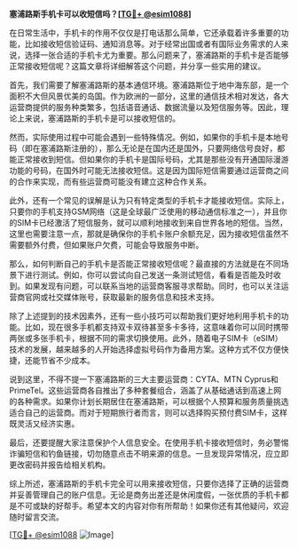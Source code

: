 **塞浦路斯手机卡可以收短信吗？[[TG💪+ @esim1088](https://t.me/s/esim1088)]**

在日常生活中，手机卡的作用不仅仅是打电话那么简单，它还承载着许多重要的功能，比如接收短信验证码、通知消息等。对于经常出国或者有国际业务需求的人来说，选择一张合适的手机卡尤为重要。那么问题来了，塞浦路斯的手机卡是否能够正常接收短信呢？这篇文章将详细解答这个问题，并分享一些实用的建议。

首先，我们需要了解塞浦路斯的基本通信环境。塞浦路斯位于地中海东部，是一个面积不大但风景优美的岛国。作为欧洲的一部分，这里的通信技术相对发达，各大运营商提供的服务种类繁多，包括语音通话、数据流量以及短信服务等。因此，理论上来说，塞浦路斯的手机卡是可以接收短信的。

然而，实际使用过程中可能会遇到一些特殊情况。例如，如果你的手机卡是本地号码（即在塞浦路斯注册的），那么无论是在国内还是国外，只要网络信号良好，都能正常接收到短信。但如果你的手机卡是国际号码，尤其是那些没有开通国际漫游功能的号码，在国外时可能无法接收短信。这是因为国际短信需要通过运营商之间的合作来实现，而有些运营商可能没有建立这种合作关系。

此外，还有一个常见的误解是认为只有特定类型的手机卡才能接收短信。实际上，只要你的手机支持GSM网络（这是全球最广泛使用的移动通信标准之一），并且你的SIM卡已经激活了短信服务，就可以顺利地接收到来自世界各地的短信。当然，这里也需要注意一点，那就是确保你的手机卡账户余额充足，因为接收短信虽然不需要额外付费，但如果账户欠费，可能会导致服务中断。

那么，如何判断自己的手机卡是否能正常接收短信呢？最直接的方法就是在不同场景下进行测试。例如，你可以尝试向自己发送一条测试短信，看看是否能及时收到。如果发现有问题，可以联系当地的运营商客服寻求帮助。同时，也可以关注运营商官网或社交媒体账号，获取最新的服务信息和技术支持。

除了上述提到的技术因素外，还有一些小技巧可以帮助我们更好地利用手机卡的功能。比如，现在很多手机都支持双卡双待甚至多卡多待，这意味着你可以同时携带两张或多张手机卡，根据不同的需求切换使用。此外，随着电子SIM卡（eSIM）技术的发展，越来越多的人开始选择虚拟号码作为备用方案。这种方式不仅方便快捷，还能节省不少成本。

说到这里，不得不提一下塞浦路斯的三大主要运营商：CYTA、MTN Cyprus和PrimeTel。这些运营商各自推出了多种套餐组合，涵盖了从基础通话到高速上网的各种需求。如果你计划长期居住在塞浦路斯，可以根据个人预算和服务质量挑选适合自己的运营商。而对于短期旅行者而言，则可以选择购买预付费SIM卡，这样既灵活又经济实惠。

最后，还要提醒大家注意保护个人信息安全。在使用手机卡接收短信时，务必警惕诈骗短信和钓鱼链接，切勿随意点击不明来源的信息。一旦发现异常情况，应立即更改密码并报告给相关机构。

综上所述，塞浦路斯的手机卡完全可以用来接收短信，只要你选择了正确的运营商并妥善管理自己的账户信息。无论是商务出差还是休闲度假，一张优质的手机卡都是不可或缺的好帮手。希望本文的内容对你有所帮助！如果你还有其他疑问，欢迎随时留言交流。

[[TG💪+ @esim1088](https://t.me/s/esim1088) ![Image](https://i.postimg.cc/4NQfJmqS/Snipaste-2025-05-13-00-14-12.png)]